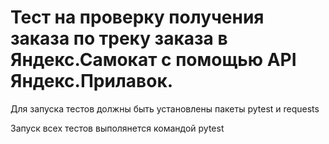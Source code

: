 ﻿# Тест на проверку получения заказа по треку заказа в Яндекс.Самокат с помощью API Яндекс.Прилавок.
Для запуска тестов должны быть установлены пакеты pytest и requests

Запуск всех тестов выполянется командой pytest